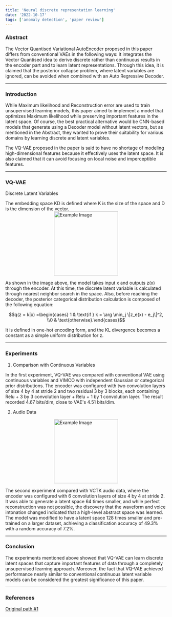 ```yaml
---
title: 'Neural discrete representation learning'
date: '2022-10-17'
tags: ['anomaly detection', 'paper review']
---
```


### Abstract
The Vector Quantised Variational AutoEncoder proposed in this paper differs from conventional VAEs in the following ways:
It integrates the Vector Quantised idea to derive discrete rather than continuous results in the encoder part and to learn latent representations. Through this idea, it is claimed that the posterior collapse problem, where latent variables are ignored, can be avoided when combined with an Auto Regressive Decoder.

---

### Introduction

While Maximum likelihood and Reconstruction error are used to train unsupervised learning models, this paper aimed to implement a model that optimizes Maximum likelihood while preserving important features in the latent space. Of course, the best practical alternative would be CNN-based models that generate using a Decoder model without latent vectors, but as mentioned in the Abstract, they wanted to prove their suitability for various domains by learning discrete and latent variables.

The VQ-VAE proposed in the paper is said to have no shortage of modeling high-dimensional features because it effectively uses the latent space. It is also claimed that it can avoid focusing on local noise and imperceptible features.

---

### VQ-VAE

Discrete Latent Variables

The embedding space KD is defined where K is the size of the space and D is the dimension of the vector.
<img src="https://velog.velcdn.com/images/ski06043/post/4ce0b844-2d79-49e2-94d6-bcdda7ea355c/image.png" alt="Example Image" style="display: block; margin: 0 auto; height:200;" />

As shown in the image above, the model takes input x and outputs z(x) through the encoder. At this time, the discrete latent variable is calculated through nearest neighbor search in the space. Also, before reaching the decoder, the posterior categorical distribution calculation is composed of the following equation:

$$q(z = k|x) =\begin{cases} 1 & \text{if } k = \arg \min_j \|z_e(x) - e_j\|^2, \\0 & \text{otherwise}.\end{cases}$$

It is defined in one-hot encoding form, and the KL divergence becomes a constant as a simple uniform distribution for z.

---

### Experiments

1. Comparison with Continuous Variables

In the first experiment, VQ-VAE was compared with conventional VAE using continuous variables and VIMCO with independent Gaussian or categorical prior distributions. The encoder was configured with two convolution layers of size 4 by 4 at stride 2 and two residual 3 by 3 blocks, each containing Relu + 3 by 3 convolution layer + Relu + 1 by 1 convolution layer. The result recorded 4.67 bits/dim, close to VAE's 4.51 bits/dim.

2. Audio Data

<img src="https://velog.velcdn.com/images/ski06043/post/6fec4680-8f82-402a-b173-91a85f34d66a/image.png" alt="Example Image" style="display: block; margin: 0 auto; height:200;" />

The second experiment compared with VCTK audio data, where the encoder was configured with 6 convolution layers of size 4 by 4 at stride 2. It was able to generate a latent space 64 times smaller, and while perfect reconstruction was not possible, the discovery that the waveform and voice intonation changed indicated that a high-level abstract space was learned. The model was modified to have a latent space 128 times smaller and pre-trained on a larger dataset, achieving a classification accuracy of 49.3% with a random accuracy of 7.2%.

---

### Conclusion

The experiments mentioned above showed that VQ-VAE can learn discrete latent spaces that capture important features of data through a completely unsupervised learning approach. Moreover, the fact that VQ-VAE achieved performance nearly similar to conventional continuous latent variable models can be considered the greatest significance of this paper.

---

### References

[Original path #1](https://arxiv.org/abs/1711.00937)